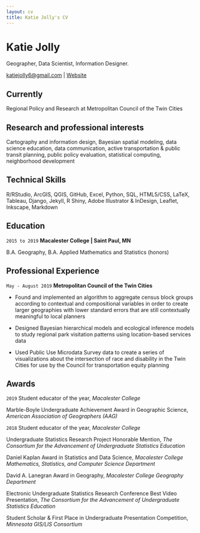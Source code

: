 ```yaml
---
layout: cv
title: Katie Jolly's CV
---
```

# Katie Jolly

Geographer, Data Scientist, Information Designer.

<div id="webaddress">
<a href="mailto:katiejolly6@gmail.com">katiejolly6@gmail.com</a>
| <a href="http://www.katiejolly.io">Website</a>
</div>


## Currently

Regional Policy and Research at Metropolitan Council of the Twin Cities


## Research and professional interests

Cartography and information design, Bayesian spatial modeling, data science education, data communication, active transportation & public transit planning, public policy evaluation, statistical computing, neighborhood development

## Technical Skills

R/RStudio, ArcGIS, QGIS, GitHub, Excel, Python, SQL, HTML5/CSS, LaTeX, Tableau,
Django, Jekyll, R Shiny, Adobe Illustrator & InDesign, Leaflet, Inkscape, Markdown


## Education

`2015 to 2019`
__Macalester College | Saint Paul, MN__

B.A. Geography, B.A. Applied Mathematics and Statistics (honors)

## Professional Experience

`May - August 2019`
__Metropolitan Council of the Twin Cities__

* Found and implemented an algorithm to aggregate census block groups according to contextual and compositional variables in order to create larger geographies with lower standard errors that are still contextually meaningful to local planners

* Designed Bayesian hierarchical models and ecological inference models to study regional park visitation patterns using location-based services data

* Used Public Use Microdata Survey data to create a series of visualizations about the intersection of race and disability in the Twin Cities for use by the Council for transportation equity planning

## Awards

`2019`
Student educator of the year, *Macalester College*

Marble-Boyle Undergraduate Achievement Award in Geographic Science, *American Association of Geographers (AAG)*

`2018`
Student educator of the year, *Macalester College*

Undergraduate Statistics Research Project Honorable Mention, *The Consortium for the Advancement of Undergraduate Statistics Education*

Daniel Kaplan Award in Statistics and Data Science, *Macalester College Mathematics, Statistics, and Computer Science Department*

David A. Lanegran Award in Geography, *Macalester College Geography Department*

Electronic Undergraduate Statistics Research Conference Best Video Presentation, *The Consortium for the Advancement of Undergraduate Statistics Education*

Student Scholar & First Place in Undergraduate Presentation Competition, *Minnesota GIS/LIS Consortium*
